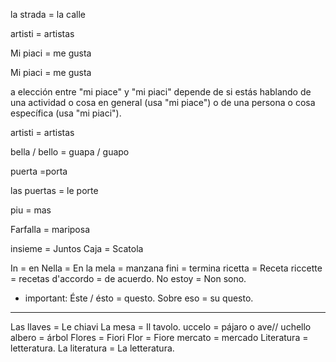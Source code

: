 
la strada = la calle

artisti = artistas

Mi piaci = me gusta

Mi piaci = me gusta 

a elección entre "mi piace" y "mi piaci" depende de si estás hablando de una actividad o cosa en general (usa "mi piace") o de una persona o cosa específica (usa "mi piaci").

artisti = artistas

bella / bello = guapa / guapo

puerta =porta

las puertas = le porte

piu = mas


Farfalla = mariposa

insieme = Juntos
Caja = Scatola

In = en
Nella = En la
mela = manzana
fini = termina
ricetta = Receta
riccette = recetas
d'accordo = de acuerdo.
No estoy = Non sono.

* important:
 Éste / ésto = questo.
 Sobre eso = su questo.
 
 <hr>

 Las llaves = Le chiavi
 La mesa = Il tavolo.
 uccelo = pájaro  o ave// uchello
albero = árbol
Flores = Fiori
Flor =  Fiore
mercato = mercado
Literatura = letteratura.
La literatura = La letteratura.


